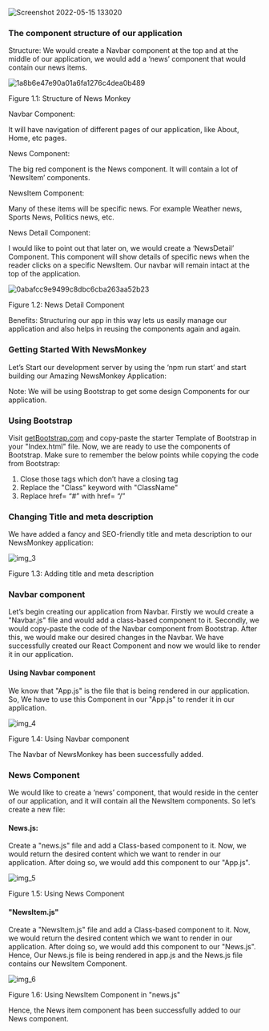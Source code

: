 


![Screenshot 2022-05-15 133020](https://user-images.githubusercontent.com/97989643/168463142-32dba48c-6198-40fb-af39-5c75ed9bd4c9.png)


<h3><strong>The component structure of our application</strong></h3>


<p>
Structure: We would create a Navbar component at the top and at the middle of our application, we would add a ‘news’ component that would contain our news items.
</p>
<p>
  
  ![1a8b6e47e90a01a6fa1276c4dea0b489](https://user-images.githubusercontent.com/97989643/168459382-96e80617-006e-4d33-bf1f-af7c917981dc.png)
  

Figure 1.1: Structure of News Monkey
</p>
<p>
Navbar Component:
</p>
<p>
It will have navigation of different pages of our application, like About, Home, etc pages.
</p>
<p>
News Component:
</p>
<p>
The big red component is the News component. It will contain a lot of ‘NewsItem’ components.
</p>
<p>
NewsItem Component:
</p>
<p>
Many of these items will be specific news. For example Weather news, Sports News, Politics news, etc.
</p>
<p>
News Detail Component:
</p>
<p>
I would like to point out that later on, we would create a ‘NewsDetail’ Component. This component will show details of specific news when the reader clicks on a specific NewsItem. Our navbar will remain intact at the top of the application.
</p>
<p>
  
  ![0abafcc9e9499c8dbc6cba263aa52b23](https://user-images.githubusercontent.com/97989643/168459391-fce5f51b-977b-46f4-8f2e-5682206ee895.png)

Figure 1.2: News Detail Component
</p>
<p>
Benefits: Structuring our app in this way lets us easily manage our application and also helps in reusing the components again and again.
</p>
<p>

</p>
<h3><strong>Getting Started With NewsMonkey</strong></h3>


<p>
Let’s Start our development server by using the ‘npm run start’ and start building our Amazing NewsMonkey Application:
</p>
<p>
Note: We will be using Bootstrap to get some design Components for our application.
</p>
<h3><strong>Using Bootstrap</strong></h3>


<p>
Visit <a href="http://getbootstrap.com/">getBootstrap.com</a> and copy-paste the starter Template of Bootstrap in your "Index.html" file. Now, we are ready to use the components of Bootstrap. Make sure to remember the below points while copying the code from Bootstrap:
</p>
<ol>

<li>Close those tags which don’t have a closing tag

<li>Replace the "Class" keyword with "ClassName"

<li>Replace href= “#” with href= “/”
</li>
</ol>
<h3><strong>Changing Title and meta description</strong></h3>


<p>
We have added a fancy and SEO-friendly title and meta description to our NewsMonkey application:
</p>
<p>
  
  
  ![img_3](https://user-images.githubusercontent.com/97989643/168459397-6ce16631-7e2f-4393-ace1-97cfc6f1e6b6.png)

Figure 1.3: Adding title and meta description
</p>
<h3><strong>Navbar component</strong></h3>


<p>
Let’s begin creating our application from Navbar. Firstly we would create a "Navbar.js" file and would add a class-based component to it. Secondly, we would copy-paste the code of the Navbar component from Bootstrap. After this, we would make our desired changes in the Navbar. We have successfully created our React Component and now we would like to render it in our application.
</p>
<h4><strong>Using Navbar component</strong></h4>


<p>
We know that "App.js" is the file that is being rendered in our application. So, We have to use this Component in our "App.js" to render it in our application. 
</p>
<p>
  
  ![img_4](https://user-images.githubusercontent.com/97989643/168459403-9d938bc3-9fbd-4e96-8863-397bec0f081e.png)

  
Figure 1.4: Using Navbar component
</p>
<p>
The Navbar of NewsMonkey has been successfully added.
</p>
<p>

</p>
<h3><strong>News Component</strong></h3>


<p>
We would like to create a ‘news’ component, that would reside in the center of our application, and it will contain all the NewsItem components. So let’s create a new file: 
</p>
<h4><strong>News.js:</strong></h4>


<p>
Create a "news.js" file and add a Class-based component to it. Now, we would return the desired content which we want to render in our application. After doing so, we would add this component to our "App.js". 
</p>
<p>
  
  ![img_5](https://user-images.githubusercontent.com/97989643/168459410-fbc21eed-868e-4898-afc7-ea79e807a330.png)

  
Figure 1.5: Using News Component
</p>
<h4><strong>"NewsItem.js"</strong></h4>


<p>
Create a "NewsItem.js" file and add a Class-based component to it. Now, we would return the desired content which we want to render in our application. After doing so, we would add this component to our "News.js". Hence, Our News.js file is being rendered in app.js and the News.js file contains our NewsItem Component.
</p>
<p>
  
  ![img_6](https://user-images.githubusercontent.com/97989643/168459415-706e5243-1db0-4c80-9b81-53bee303f252.png)

  
  
Figure 1.6: Using NewsItem Component in "news.js"
</p>
<p>
Hence, the News item component has been successfully added to our News component.
</p>
